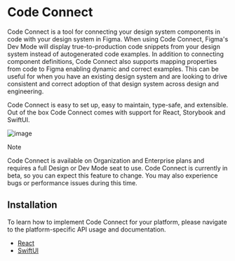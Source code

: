# Code Connect

Code Connect is a tool for connecting your design system components in code with your design system in Figma. When using Code Connect, Figma's Dev Mode will display true-to-production code snippets from your design system instead of autogenerated code examples. In addition to connecting component definitions, Code Connect also supports mapping properties from code to Figma enabling dynamic and correct examples. This can be useful for when you have an existing design system and are looking to drive consistent and correct adoption of that design system across design and engineering.

Code Connect is easy to set up, easy to maintain, type-safe, and extensible. Out of the box Code Connect comes with support for React, Storybook and SwiftUI.

![image](https://static.figma.com/uploads/1886c9dbc6742f3eeaba7c0b4d6276a44aac0cb7.png)

> [!NOTE]
> Code Connect is available on Organization and Enterprise plans and requires a full Design or Dev Mode seat to use. Code Connect is currently in beta, so you can expect this feature to change. You may also experience bugs or performance issues during this time.

## Installation

To learn how to implement Code Connect for your platform, please navigate to the platform-specific API usage and documentation.

- [React](react/README.md)
- [SwiftUI](swiftui/README.md)
